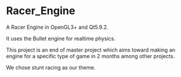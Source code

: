 # Racer_Engine
A Racer Engine in OpenGL3+ and Qt5.9.2.

It uses the Bullet engine for realtime physics.


This project is an end of master project which aims toward making an engine for a specific type of game in 2 months among other projects. 

We chose stunt racing as our theme.
